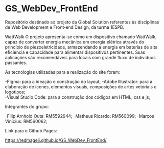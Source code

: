# GS_WebDev_FrontEnd
Repositório destinado ao projeto da Global Solution referentes às disciplinas de Web Development e Front-end Design, da turma 1ESPB.

WattWalk
O projeto apresenta-se como um dispositivo chamado WattWalk, capaz de converter energia mecânica em energia elétrica através do princípio de piezoeletricidade, armazendando a energia em baterias de alta eficiência e capacidade para alimentar dispositivos pertinentes. Suas aplicações são recomendáveis para locais com grande fluxo de indivíduos passantes.

As tecnologias utilizadas para a realização do site foram:

-Figma: para a ideação e construção do layout;
-Adobe Illustrator: para a elaboração de ícones, elementos visuais, composições de artes vetoriais e logotipos;  
-Visual Studio Code: para a construção dos códigos em HTML, css e js;

Integrantes do grupo:

-Filip Arnhold Outa: RM5592944;
-Matheus Ricardo: RM560099;
-Marcos Vinícius: RM560062;

Link para o Github Pages:

https://redmageii.github.io/GS_WebDev_FrontEnd/